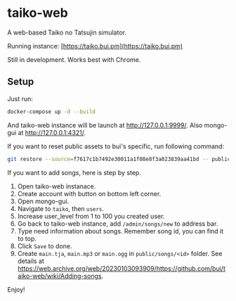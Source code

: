 # taiko-web
A web-based Taiko no Tatsujin simulator.

Running instance: [https://taiko.bui.pm](https://taiko.bui.pm)

Still in development. Works best with Chrome.

## Setup

Just run:
```bash
docker-compose up -d --build
```

And taiko-web instance will be launch at http://127.0.0.1:9999/.
Also mongo-gui at http://127.0.0.1:4321/.

If you want to reset public assets to bui's specific, run following command:
```bash
git restore --source=f7617c1b7492e30011a1f08e8f3a023839aa41bd -- public/assets
```

If you want to add songs, here is step by step.
1. Open taiko-web instanace.
2. Create account with button on bottom left corner.
3. Open mongo-gui.
4. Navigate to `taiko`, then `users`.
5. Increase user_level from 1 to 100 you created user.
6. Go back to taiko-web instance, add `/admin/songs/new` to address bar.
7. Type need information about songs. Remember song id, you can find it to top.
8. Click `Save` to done.
9. Create `main.tja`, `main.mp3` or `main.ogg` in `public/songs/<id>` folder. See  details at https://web.archive.org/web/20230103093909/https://github.com/bui/taiko-web/wiki/Adding-songs.

Enjoy!
